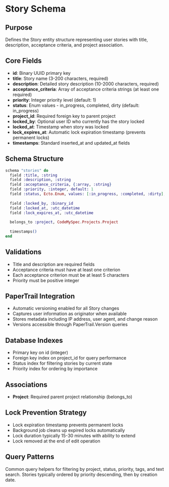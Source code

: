 # Story Schema

## Purpose
Defines the Story entity structure representing user stories with title, description, acceptance criteria, and project association.

## Core Fields
- **id**: Binary UUID primary key
- **title**: Story name (3-200 characters, required)
- **description**: Detailed story description (10-2000 characters, required)
- **acceptance_criteria**: Array of acceptance criteria strings (at least one required)
- **priority**: Integer priority level (default: 1)
- **status**: Enum values - in_progress, completed, dirty (default: in_progress)
- **project_id**: Required foreign key to parent project
- **locked_by**: Optional user ID who currently has the story locked
- **locked_at**: Timestamp when story was locked
- **lock_expires_at**: Automatic lock expiration timestamp (prevents permanent locks)
- **timestamps**: Standard inserted_at and updated_at fields

## Schema Structure
```elixir
schema "stories" do
  field :title, :string
  field :description, :string
  field :acceptance_criteria, {:array, :string}
  field :priority, :integer, default: 1
  field :status, Ecto.Enum, values: [:in_progress, :completed, :dirty], default: :in_progress
  
  field :locked_by, :binary_id
  field :locked_at, :utc_datetime
  field :lock_expires_at, :utc_datetime
  
  belongs_to :project, CodeMySpec.Projects.Project
  
  timestamps()
end
```

## Validations
- Title and description are required fields
- Acceptance criteria must have at least one criterion
- Each acceptance criterion must be at least 5 characters
- Priority must be positive integer

## PaperTrail Integration
- Automatic versioning enabled for all Story changes
- Captures user information as originator when available
- Stores metadata including IP address, user agent, and change reason
- Versions accessible through PaperTrail.Version queries

## Database Indexes
- Primary key on id (integer)
- Foreign key index on project_id for query performance
- Status index for filtering stories by current state
- Priority index for ordering by importance

## Associations
- **Project**: Required parent project relationship (belongs_to)

## Lock Prevention Strategy
- Lock expiration timestamp prevents permanent locks
- Background job cleans up expired locks automatically
- Lock duration typically 15-30 minutes with ability to extend
- Lock removed at the end of edit operation

## Query Patterns
Common query helpers for filtering by project, status, priority, tags, and text search. Stories typically ordered by priority descending, then by creation date.